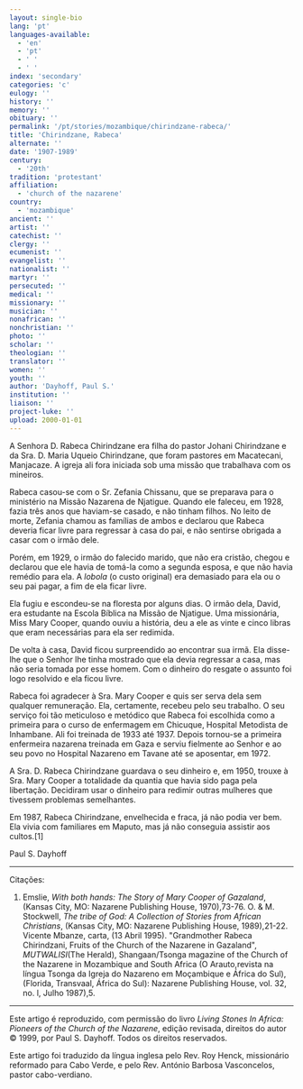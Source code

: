 ```yaml
---
layout: single-bio
lang: 'pt'
languages-available:
  - 'en'
  - 'pt'
  - ' '
  - ' '
index: 'secondary'
categories: 'c'
eulogy: ''
history: ''
memory: ''
obituary: ''
permalink: '/pt/stories/mozambique/chirindzane-rabeca/'
title: 'Chirindzane, Rabeca'
alternate: ''
date: '1907-1989'
century:
  - '20th'
tradition: 'protestant'
affiliation:
  - 'church of the nazarene'
country:
  - 'mozambique'
ancient: ''
artist: ''
catechist: ''
clergy: ''
ecumenist: ''
evangelist: ''
nationalist: ''
martyr: ''
persecuted: ''
medical: ''
missionary: ''
musician: ''
nonafrican: ''
nonchristian: ''
photo: ''
scholar: ''
theologian: ''
translator: ''
women: ''
youth: ''
author: 'Dayhoff, Paul S.'
institution: ''
liaison: ''
project-luke: ''
upload: 2000-01-01
---
```



A Senhora D. Rabeca Chirindzane era filha do pastor Johani Chirindzane e da Sra. D. Maria Uqueio Chirindzane, que foram pastores em Macatecani, Manjacaze. A igreja ali fora iniciada sob uma missão que trabalhava com os mineiros.

Rabeca casou-se com o Sr. Zefania Chissanu, que se preparava para o ministério na Missão Nazarena de Njatigue. Quando ele faleceu, em 1928, fazia três anos que haviam-se casado, e não tinham filhos. No leito de morte, Zefania chamou as famílias de ambos e declarou que Rabeca deveria ficar livre para regressar à casa do pai, e não sentirse obrigada a casar com o irmão dele.

Porém, em 1929, o irmão do falecido marido, que não era cristão, chegou e declarou que ele havia de tomá-la como a segunda esposa, e que não havia remédio para ela. A *lobola* (o custo original) era demasiado para ela ou o seu pai pagar, a fim de ela ficar livre.

Ela fugiu e escondeu-se na floresta por alguns dias. O irmão dela, David, era estudante na Escola Bíblica na Missão de Njatigue. Uma missionária, Miss Mary Cooper, quando ouviu a história, deu a ele as vinte e cinco libras que eram necessárias para ela ser redimida.

De volta à casa, David ficou surpreendido ao encontrar sua irmã. Ela disse-lhe que o Senhor lhe tinha mostrado que ela devia regressar a casa, mas não seria tomada por esse homem. Com o dinheiro do resgate o assunto foi logo resolvido e ela ficou livre.

Rabeca foi agradecer à Sra. Mary Cooper e quis ser serva dela sem qualquer remuneração. Ela, certamente, recebeu pelo seu trabalho. O seu serviço foi tão meticuloso e metódico que Rabeca foi escolhida como a primeira para o curso de enfermagem em Chicuque, Hospital Metodista de Inhambane. Ali foi treinada de 1933 até 1937. Depois tornou-se a primeira enfermeira nazarena treinada em Gaza e serviu fielmente ao Senhor e ao seu povo no Hospital Nazareno em Tavane até se aposentar, em 1972.

A Sra. D. Rabeca Chirindzane guardava o seu dinheiro e, em 1950, trouxe à Sra. Mary Cooper a totalidade da quantia que havia sido paga pela libertação. Decidiram usar o dinheiro para redimir outras mulheres que tivessem problemas semelhantes.

Em 1987, Rabeca Chirindzane, envelhecida e fraca, já não podia ver bem. Ela vivia com familiares em Maputo, mas já não conseguia assistir aos cultos.[1]

Paul S. Dayhoff

---

Citações:

1. Emslie, *With both hands: The Story of Mary Cooper of Gazaland*, (Kansas City, MO: Nazarene Publishing House, 1970),73-76. O. & M. Stockwell, *The tribe of God: A Collection of Stories from African Christians*, (Kansas City, MO: Nazarene Publishing House, 1989),21-22. Vicente Mbanze, carta, (13 Abril 1995). "Grandmother Rabeca Chirindzani, Fruits of the Church of the Nazarene in Gazaland", *MUTWALISI*(The Herald), Shangaan/Tsonga magazine of the Church of the Nazarene in Mozambique and South Africa (O Arauto,revista na língua Tsonga da Igreja do Nazareno em Moçambique e África do Sul), (Florida, Transvaal, África do Sul): Nazarene Publishing House, vol. 32, no. l, Julho 1987),5.

---

Este artigo é reproduzido, com permissão do livro *Living Stones In Africa: Pioneers of the Church of the Nazarene*, edição revisada, direitos do autor © 1999, por Paul S. Dayhoff.  Todos os direitos reservados.

Este artigo foi traduzido da língua inglesa pelo Rev. Roy Henck, missionário reformado para Cabo Verde, e pelo Rev. António Barbosa Vasconcelos, pastor cabo-verdiano.